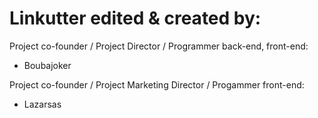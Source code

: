 # Linkutter edited & created by:

Project co-founder / Project Director / Programmer back-end, front-end:
- Boubajoker

Project co-founder / Project Marketing Director / Progammer front-end:    
- Lazarsas
